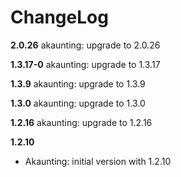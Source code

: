 # ChangeLog
**2.0.26**
akaunting: upgrade to 2.0.26

**1.3.17-0**
akaunting: upgrade to 1.3.17

**1.3.9**
akaunting: upgrade to 1.3.9

**1.3.0**
akaunting: upgrade to 1.3.0

**1.2.16**
akaunting: upgrade to 1.2.16

**1.2.10**
- Akaunting: initial version with 1.2.10
